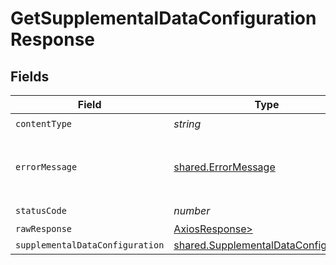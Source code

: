 # GetSupplementalDataConfigurationResponse


## Fields

| Field                                                                                        | Type                                                                                         | Required                                                                                     | Description                                                                                  |
| -------------------------------------------------------------------------------------------- | -------------------------------------------------------------------------------------------- | -------------------------------------------------------------------------------------------- | -------------------------------------------------------------------------------------------- |
| `contentType`                                                                                | *string*                                                                                     | :heavy_check_mark:                                                                           | N/A                                                                                          |
| `errorMessage`                                                                               | [shared.ErrorMessage](../../models/shared/errormessage.md)                                   | :heavy_minus_sign:                                                                           | Your API request was not properly authorized.                                                |
| `statusCode`                                                                                 | *number*                                                                                     | :heavy_check_mark:                                                                           | N/A                                                                                          |
| `rawResponse`                                                                                | [AxiosResponse>](https://axios-http.com/docs/res_schema)                                     | :heavy_minus_sign:                                                                           | N/A                                                                                          |
| `supplementalDataConfiguration`                                                              | [shared.SupplementalDataConfiguration](../../models/shared/supplementaldataconfiguration.md) | :heavy_minus_sign:                                                                           | OK                                                                                           |